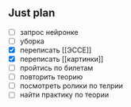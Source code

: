 ## Just plan
- [ ] запрос нейронке
- [ ] уборка
- [x] переписать [[ЭССЕ]]
- [x] переписать [[картинки]]
- [ ] пройтись по билетам 
- [ ] повторить теорию 
- [ ] посмотреть ролики по телрии
- [ ] найти практику по теории
